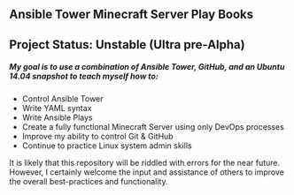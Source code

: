 ## Ansible Tower Minecraft Server Play Books
## Project Status: Unstable (Ultra pre-Alpha)
##### My goal is to use a combination of Ansible Tower, GitHub, and an Ubuntu 14.04 snapshot to teach myself how to:
  - Control Ansible Tower
  - Write YAML syntax
  - Write Ansible Plays
  - Create a fully functional Minecraft Server using only DevOps processes
  - Improve my ability to control Git & GitHub
  - Continue to practice Linux system admin skills

It is likely that this repository will be riddled with errors for the near future. However, I certainly welcome the input and assistance of others to improve the overall best-practices and functionality.
